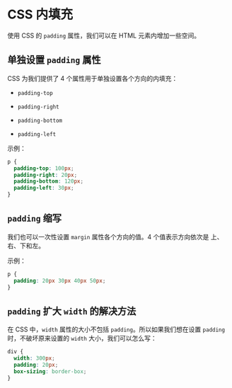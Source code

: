 # CSS 内填充

使用 CSS 的 `padding` 属性，我们可以在 HTML 元素内增加一些空间。

## 单独设置 `padding` 属性

CSS 为我们提供了 4 个属性用于单独设置各个方向的内填充：

- `padding-top`

- `padding-right`

- `padding-bottom`

- `padding-left`

示例：
```css
p {
  padding-top: 100px;
  padding-right: 20px;
  padding-bottom: 120px;
  padding-left: 30px;
}
```

## `padding` 缩写

我们也可以一次性设置 `margin` 属性各个方向的值。4 个值表示方向依次是 上、右、下和左。

示例：
```css
p {
  padding: 20px 30px 40px 50px;
}
```

## `padding` 扩大 `width` 的解决方法

在 CSS 中，`width` 属性的大小不包括 `padding`。所以如果我们想在设置 `padding` 时，不破坏原来设置的 `width` 大小，我们可以怎么写：

```css
div {
  width: 300px;
  padding: 20px;
  box-sizing: border-box;
}
```